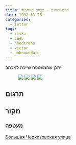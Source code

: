 ```yaml
---
title: טרם תורגם - מכתב מוויקטור
date: 1992-01-28
categories:
  - letter
tags:
  - rivka
  - zeev
  - needtrans
  - victor
  - unknowndate
---
```


ייתכן שהמעטפה שייכת למכתב

<figure class="half">
    <a  href="/pupko-papers/assets/images/1980-01-02-victor-1.jpg">
    <img src="/pupko-papers/assets/images/1980-01-02-victor-1.jpg"></a>
    <a  href="/pupko-papers/assets/images/1980-01-02-victor-2.jpg">
    <img src="/pupko-papers/assets/images/1980-01-02-victor-2.jpg"></a>
    <a  href="/pupko-papers/assets/images/1980-01-02-victor-3.jpg">
    <img src="/pupko-papers/assets/images/1980-01-02-victor-3.jpg"></a>
    <a  href="/pupko-papers/assets/images/1992-01-28-victor-4.jpg">
    <img src="/pupko-papers/assets/images/1992-01-28-victor-4.jpg"></a>
</figure>

## תרגום

## מקור

### מעטפה
[Большая Черкизовская улица](https://ru.wikipedia.org/wiki/%D0%91%D0%BE%D0%BB%D1%8C%D1%88%D0%B0%D1%8F_%D0%A7%D0%B5%D1%80%D0%BA%D0%B8%D0%B7%D0%BE%D0%B2%D1%81%D0%BA%D0%B0%D1%8F_%D1%83%D0%BB%D0%B8%D1%86%D0%B0)
